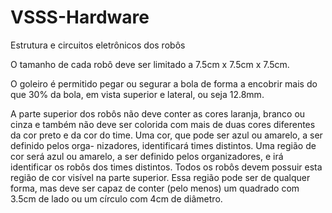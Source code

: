 # VSSS-Hardware
Estrutura e circuitos eletrônicos dos robôs

O tamanho de cada robô deve ser limitado a 7.5cm x 7.5cm x 7.5cm.

O goleiro é permitido pegar ou segurar a bola de forma a encobrir mais do que 30% da bola, em vista superior e lateral, ou seja 12.8mm.

A parte superior dos robôs não deve conter as cores laranja, branco ou cinza e também não deve ser colorida com mais de duas cores diferentes da cor preto e da cor do time.
Uma cor, que pode ser azul ou amarelo, a ser definido pelos orga- nizadores, identificará times distintos. Uma região de cor será azul ou amarelo, a ser definido pelos 
organizadores, e irá identificar os robôs dos times distintos. Todos os robôs devem possuir esta região de cor visível na parte superior. Essa região pode ser de qualquer forma, mas deve ser capaz de conter (pelo menos) um quadrado com 3.5cm de lado ou um círculo com 4cm de diâmetro.
